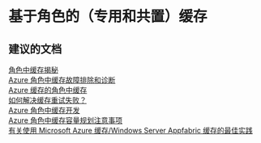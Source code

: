 <properties
    pageTitle="基于角色的（专用和共置）缓存"
    description="基于角色的（专用和共置）缓存"
    service="microsoft.cache"
    resource="redis"
    authors="aashu"
    displayOrder=""
    selfHelpType="generic"
    supportTopicIds="32421010"
    resourceTags=""
    productPesIds="14783"
    cloudEnvironments="public"
/>


# 基于角色的（专用和共置）缓存


## **建议的文档**
[角色中缓存揭秘](http://aka.ms/inroleinfo)<br>
[Azure 角色中缓存故障排除和诊断](https://msdn.microsoft.com/library/azure/hh914135.aspx)<br>
[Azure 缓存的角色中缓存](https://msdn.microsoft.com/library/azure/dn386103.aspx)<br>
[如何解决缓存重试失败？](http://aka.ms/inroleperf)<br>
[Azure 角色中缓存开发](http://aka.ms/inroledev)<br>
[Azure 角色中缓存容量规划注意事项](https://msdn.microsoft.com/library/azure/hh914129.aspx)<br>
[有关使用 Microsoft Azure 缓存/Windows Server Appfabric 缓存的最佳实践](http://blogs.msdn.com/b/jagan_peri/archive/2012/09/09/best-practices-for-using-windows-azure-cache-windows-server-appfabric-cache.aspx)



<!--HONumber=Jul16_HO4-->


